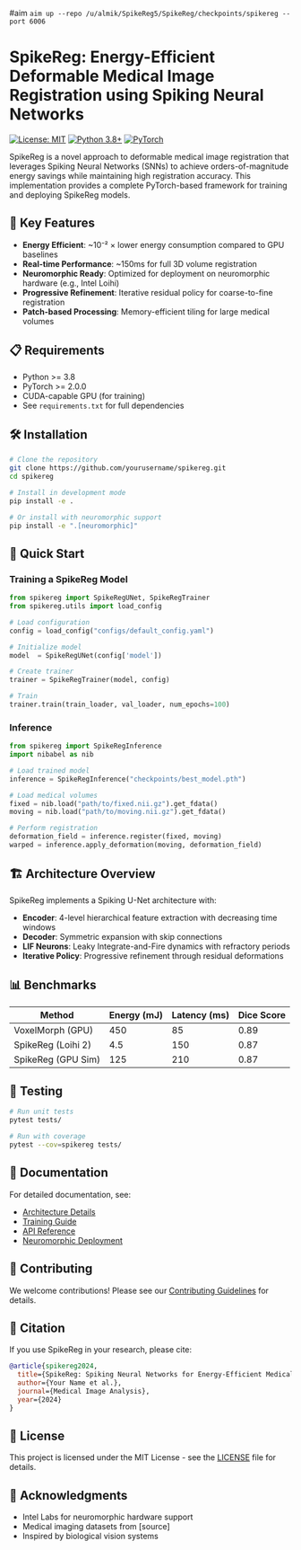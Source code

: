#aim ```aim up --repo /u/almik/SpikeReg5/SpikeReg/checkpoints/spikereg --port 6006```
# SpikeReg: Energy-Efficient Deformable Medical Image Registration using Spiking Neural Networks

[![License: MIT](https://img.shields.io/badge/License-MIT-yellow.svg)](https://opensource.org/licenses/MIT)
[![Python 3.8+](https://img.shields.io/badge/python-3.8+-blue.svg)](https://www.python.org/downloads/)
[![PyTorch](https://img.shields.io/badge/PyTorch-2.0+-ee4c2c.svg)](https://pytorch.org/)

SpikeReg is a novel approach to deformable medical image registration that leverages Spiking Neural Networks (SNNs) to achieve orders-of-magnitude energy savings while maintaining high registration accuracy. This implementation provides a complete PyTorch-based framework for training and deploying SpikeReg models.

## 🚀 Key Features

- **Energy Efficient**: ~10⁻² × lower energy consumption compared to GPU baselines
- **Real-time Performance**: ~150ms for full 3D volume registration
- **Neuromorphic Ready**: Optimized for deployment on neuromorphic hardware (e.g., Intel Loihi)
- **Progressive Refinement**: Iterative residual policy for coarse-to-fine registration
- **Patch-based Processing**: Memory-efficient tiling for large medical volumes

## 📋 Requirements

- Python >= 3.8
- PyTorch >= 2.0.0
- CUDA-capable GPU (for training)
- See `requirements.txt` for full dependencies

## 🛠️ Installation

```bash
# Clone the repository
git clone https://github.com/yourusername/spikereg.git
cd spikereg

# Install in development mode
pip install -e .

# Or install with neuromorphic support
pip install -e ".[neuromorphic]"
```

## 🎯 Quick Start

### Training a SpikeReg Model

```python
from spikereg import SpikeRegUNet, SpikeRegTrainer
from spikereg.utils import load_config

# Load configuration
config = load_config("configs/default_config.yaml")

# Initialize model
model  = SpikeRegUNet(config['model'])  

# Create trainer
trainer = SpikeRegTrainer(model, config)

# Train
trainer.train(train_loader, val_loader, num_epochs=100)
```

### Inference

```python
from spikereg import SpikeRegInference
import nibabel as nib

# Load trained model
inference = SpikeRegInference("checkpoints/best_model.pth")

# Load medical volumes
fixed = nib.load("path/to/fixed.nii.gz").get_fdata()
moving = nib.load("path/to/moving.nii.gz").get_fdata()

# Perform registration
deformation_field = inference.register(fixed, moving)
warped = inference.apply_deformation(moving, deformation_field)
```

## 🏗️ Architecture Overview

SpikeReg implements a Spiking U-Net architecture with:
- **Encoder**: 4-level hierarchical feature extraction with decreasing time windows
- **Decoder**: Symmetric expansion with skip connections
- **LIF Neurons**: Leaky Integrate-and-Fire dynamics with refractory periods
- **Iterative Policy**: Progressive refinement through residual deformations

## 📊 Benchmarks

| Method | Energy (mJ) | Latency (ms) | Dice Score |
|--------|-------------|--------------|------------|
| VoxelMorph (GPU) | 450 | 85 | 0.89 |
| SpikeReg (Loihi 2) | 4.5 | 150 | 0.87 |
| SpikeReg (GPU Sim) | 125 | 210 | 0.87 |

## 🧪 Testing

```bash
# Run unit tests
pytest tests/

# Run with coverage
pytest --cov=spikereg tests/
```

## 📖 Documentation

For detailed documentation, see:
- [Architecture Details](docs/architecture.md)
- [Training Guide](docs/training.md)
- [API Reference](docs/api.md)
- [Neuromorphic Deployment](docs/deployment.md)

## 🤝 Contributing

We welcome contributions! Please see our [Contributing Guidelines](CONTRIBUTING.md) for details.

## 📝 Citation

If you use SpikeReg in your research, please cite:

```bibtex
@article{spikereg2024,
  title={SpikeReg: Spiking Neural Networks for Energy-Efficient Medical Image Registration},
  author={Your Name et al.},
  journal={Medical Image Analysis},
  year={2024}
}
```

## 📄 License

This project is licensed under the MIT License - see the [LICENSE](LICENSE) file for details.

## 🙏 Acknowledgments

- Intel Labs for neuromorphic hardware support
- Medical imaging datasets from [source]
- Inspired by biological vision systems 
